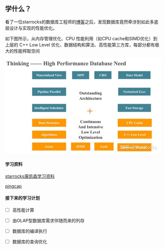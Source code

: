 ## 学什么？

看了一位starrocks的数据库工程师的[博客](https://blog.bcmeng.com/)之后，发现数据库竟然牵涉到如此多底层设计与实现的性能优化。

如下图所示，从内存管理优化、CPU 性能利用（如CPU cache和SIMD优化）到上层的 C++ Low Level 优化、数据结构和算法、高性能第三方库，每部分都有极大的性能榨取空间

![数据库优化架构](pics/数据库优化架构.jpg)

#### 学习资料

[starrocks康凯森学习资料](https://blog.bcmeng.com/post/database-learning.html)

[pingcap](https://github.com/pingcap/awesome-database-learning)

#### 接下来的学习计划

- [ ] 高性能计算
- [ ] 由OLAP型数据库需求伴随而来的列存
- [ ] 数据库的编译执行
- [ ] 数据库的查询优化

